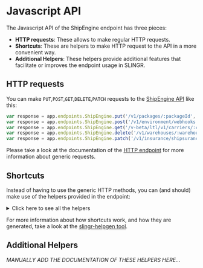 # Javascript API

The Javascript API of the ShipEngine endpoint has three pieces:

- **HTTP requests**: These allows to make regular HTTP requests.
- **Shortcuts**: These are helpers to make HTTP request to the API in a more convenient way.
- **Additional Helpers**: These helpers provide additional features that facilitate or improves the endpoint usage in SLINGR.

## HTTP requests
You can make `PUT`,`POST`,`GET`,`DELETE`,`PATCH` requests to the [ShipEngine API](API_URL_HERE) like this:
```javascript
var response = app.endpoints.ShipEngine.put('/v1/packages/:packageId', body)
var response = app.endpoints.ShipEngine.post('/v1/environment/webhooks', body)
var response = app.endpoints.ShipEngine.get('/v-beta/ltl/v1/carriers/:carrier_code/credential_requirements')
var response = app.endpoints.ShipEngine.delete('/v1/warehouses/:warehouseId')
var response = app.endpoints.ShipEngine.patch('/v1/insurance/shipsurance/add_funds', body)
```

Please take a look at the documentation of the [HTTP endpoint](https://github.com/slingr-stack/http-endpoint#javascript-api)
for more information about generic requests.

## Shortcuts

Instead of having to use the generic HTTP methods, you can (and should) make use of the helpers provided in the endpoint:
<details>
    <summary>Click here to see all the helpers</summary>

<br>

* API URL: '/v1/addresses/recognize'
* HTTP Method: 'PUT'
```javascript
app.endpoints.ShipEngine.addresses.recognize(body)
```
---
* API URL: '/v1/batches/:batch_id'
* HTTP Method: 'PUT'
```javascript
app.endpoints.ShipEngine.batches.put(batchId, body)
```
---
* API URL: '/v1/connections/carriers/:carrier_name/:id/settings'
* HTTP Method: 'PUT'
```javascript
app.endpoints.ShipEngine.connections.carriers.settings.put(carrierName, id, body)
```
---
* API URL: '/v1/connections/carriers/:carrier_name/:carrier_id'
* HTTP Method: 'PUT'
```javascript
app.endpoints.ShipEngine.connections.carriers.put(carrierName, carrierId, body)
```
---
* API URL: '/v1/carriers/:carrier_id/add_funds'
* HTTP Method: 'PUT'
```javascript
app.endpoints.ShipEngine.carriers.addFunds(carrierId, body)
```
---
* API URL: '/v1/labels/:label_id/void'
* HTTP Method: 'PUT'
```javascript
app.endpoints.ShipEngine.labels.void(labelId, body)
```
---
* API URL: '/v1/packages/:packageId'
* HTTP Method: 'PUT'
```javascript
app.endpoints.ShipEngine.packages.put(packageId, body)
```
---
* API URL: '/v1/shipments/recognize'
* HTTP Method: 'PUT'
```javascript
app.endpoints.ShipEngine.shipments.recognize.put(body)
```
---
* API URL: '/v1/shipments/:shipment_id'
* HTTP Method: 'PUT'
```javascript
app.endpoints.ShipEngine.shipments.put(shipmentId, body)
```
---
* API URL: '/v1/shipments/:shipment_id/cancel'
* HTTP Method: 'PUT'
```javascript
app.endpoints.ShipEngine.shipments.cancel.put(shipmentId, body)
```
---
* API URL: '/v1/tags/:tag_name/:new_tag_name'
* HTTP Method: 'PUT'
```javascript
app.endpoints.ShipEngine.tags.put(tagName, newTagName, body)
```
---
* API URL: '/v1/warehouses/:warehouseId'
* HTTP Method: 'PUT'
```javascript
app.endpoints.ShipEngine.warehouses.put(warehouseId, body)
```
---
* API URL: '/v1/environment/webhooks/:webhook_id'
* HTTP Method: 'PUT'
```javascript
app.endpoints.ShipEngine.environment.webhooks.put(webhookId, body)
```
---
* API URL: '/v-beta/ltl/connections/:carrier_code/:carrier_id'
* HTTP Method: 'PUT'
```javascript
app.endpoints.ShipEngine.beta.ltl.connections.put(carrierCode, carrierId, body)
```
---
* API URL: '/v1/addresses/validate'
* HTTP Method: 'POST'
```javascript
app.endpoints.ShipEngine.addresses.validate(body)
```
---
* API URL: '/v1/batches'
* HTTP Method: 'POST'
```javascript
app.endpoints.ShipEngine.batches.post(body)
```
---
* API URL: '/v1/batches/:batch_id/add'
* HTTP Method: 'POST'
```javascript
app.endpoints.ShipEngine.batches.add(batchId, body)
```
---
* API URL: '/v1/batches/:batch_id/process/labels'
* HTTP Method: 'POST'
```javascript
app.endpoints.ShipEngine.batches.process.labels(batchId, body)
```
---
* API URL: '/v1/batches/:batch_id/remove'
* HTTP Method: 'POST'
```javascript
app.endpoints.ShipEngine.batches.remove(batchId, body)
```
---
* API URL: '/v1/connections/carriers/:carrier_name'
* HTTP Method: 'POST'
```javascript
app.endpoints.ShipEngine.connections.carriers.post(carrierName, body)
```
---
* API URL: '/v1/connections/insurance/shipsurance'
* HTTP Method: 'POST'
```javascript
app.endpoints.ShipEngine.connections.insurance.shipsurance.connect(body)
```
---
* API URL: '/v1/labels'
* HTTP Method: 'POST'
```javascript
app.endpoints.ShipEngine.labels.post(body)
```
---
* API URL: '/v1/labels/rates/:rateId'
* HTTP Method: 'POST'
```javascript
app.endpoints.ShipEngine.labels.rates(rateId, body)
```
---
* API URL: '/v1/labels/shipment/:shipmentId'
* HTTP Method: 'POST'
```javascript
app.endpoints.ShipEngine.labels.shipment.post(shipmentId, body)
```
---
* API URL: '/v1/labels/:label_id/return'
* HTTP Method: 'POST'
```javascript
app.endpoints.ShipEngine.labels.return.post(labelId, body)
```
---
* API URL: '/v1/manifests'
* HTTP Method: 'POST'
```javascript
app.endpoints.ShipEngine.manifests.post(body)
```
---
* API URL: '/v1/packages'
* HTTP Method: 'POST'
```javascript
app.endpoints.ShipEngine.packages.post(body)
```
---
* API URL: '/v1/rates'
* HTTP Method: 'POST'
```javascript
app.endpoints.ShipEngine.rates.post(body)
```
---
* API URL: '/v1/rates/bulk'
* HTTP Method: 'POST'
```javascript
app.endpoints.ShipEngine.rates.bulk.post(body)
```
---
* API URL: '/v1/rates/estimate'
* HTTP Method: 'POST'
```javascript
app.endpoints.ShipEngine.rates.estimate(body)
```
---
* API URL: '/v1/shipments'
* HTTP Method: 'POST'
```javascript
app.endpoints.ShipEngine.shipments.post(body)
```
---
* API URL: '/v1/shipments/:shipment_id/tags/:tag_name'
* HTTP Method: 'POST'
```javascript
app.endpoints.ShipEngine.shipments.tags.post(shipmentId, tagName, body)
```
---
* API URL: '/v1/tags/:tag_name'
* HTTP Method: 'POST'
```javascript
app.endpoints.ShipEngine.tags.post(tagName, body)
```
---
* API URL: '/v1/tracking/start'
* HTTP Method: 'POST'
```javascript
app.endpoints.ShipEngine.tracking.start(body)
```
---
* API URL: '/v1/tracking/stop'
* HTTP Method: 'POST'
```javascript
app.endpoints.ShipEngine.tracking.stop(body)
```
---
* API URL: '/v1/warehouses'
* HTTP Method: 'POST'
```javascript
app.endpoints.ShipEngine.warehouses.post(body)
```
---
* API URL: '/v1/environment/webhooks'
* HTTP Method: 'POST'
```javascript
app.endpoints.ShipEngine.environment.webhooks.post(body)
```
---
* API URL: '/v1/pickups'
* HTTP Method: 'POST'
```javascript
app.endpoints.ShipEngine.pickups.post(body)
```
---
* API URL: '/v-beta/ltl/connections/:carrier_code'
* HTTP Method: 'POST'
```javascript
app.endpoints.ShipEngine.beta.ltl.connections.post(carrierCode, body)
```
---
* API URL: '/v-beta/ltl/spot-quotes/:carrier_id'
* HTTP Method: 'POST'
```javascript
app.endpoints.ShipEngine.beta.ltl.spotQuotes.post(carrierId, body)
```
---
* API URL: '/v-beta/ltl/pickups/:carrier_id'
* HTTP Method: 'POST'
```javascript
app.endpoints.ShipEngine.beta.ltl.pickups.post(carrierId, body)
```
---
* API URL: '/v-beta/ltl/quotes/:quote_id/pickup'
* HTTP Method: 'POST'
```javascript
app.endpoints.ShipEngine.beta.ltl.quotes.pickup.post(quoteId, body)
```
---
* API URL: '/v-beta/ltl/pickups/:pickup_id/bill_of_lading'
* HTTP Method: 'POST'
```javascript
app.endpoints.ShipEngine.beta.ltl.pickups.billOfLading.createFromPickup(pickupId, body)
```
---
* API URL: '/v-beta/ltl/pickups/:quote_id/bill_of_lading'
* HTTP Method: 'POST'
```javascript
app.endpoints.ShipEngine.beta.ltl.pickups.billOfLading.createFromQuote(quoteId, body)
```
---
* API URL: '/v-beta/labels/sales_order/:sales_order_id'
* HTTP Method: 'POST'
```javascript
app.endpoints.ShipEngine.beta.labels.salesOrder.post(salesOrderId, body)
```
---
* API URL: '/v-beta/tracking_page'
* HTTP Method: 'POST'
```javascript
app.endpoints.ShipEngine.beta.trackingPage.post(body)
```
---
* API URL: '/v1/batches'
* HTTP Method: 'GET'
```javascript
app.endpoints.ShipEngine.batches.list()
```
---
* API URL: '/v1/batches/external_batch_id/:external_batch_id'
* HTTP Method: 'GET'
```javascript
app.endpoints.ShipEngine.batches.externalBatchId.get(externalBatchId)
```
---
* API URL: '/v1/batches/:batch_id'
* HTTP Method: 'GET'
```javascript
app.endpoints.ShipEngine.batches.get(batchId)
```
---
* API URL: '/v1/batches/:batch_id/errors'
* HTTP Method: 'GET'
```javascript
app.endpoints.ShipEngine.batches.errors.list(batchId)
```
---
* API URL: '/v1/connections/carriers/:carrier_name/:id/settings'
* HTTP Method: 'GET'
```javascript
app.endpoints.ShipEngine.connections.carriers.settings.get(carrierName, id)
```
---
* API URL: '/v1/carriers'
* HTTP Method: 'GET'
```javascript
app.endpoints.ShipEngine.carriers.list()
```
---
* API URL: '/v1/carriers/:carrier_id'
* HTTP Method: 'GET'
```javascript
app.endpoints.ShipEngine.carriers.get(carrierId)
```
---
* API URL: '/v1/carriers/:carrier_id/options'
* HTTP Method: 'GET'
```javascript
app.endpoints.ShipEngine.carriers.options.get(carrierId)
```
---
* API URL: '/v1/carriers/:carrier_id/packages'
* HTTP Method: 'GET'
```javascript
app.endpoints.ShipEngine.carriers.packages.get(carrierId)
```
---
* API URL: '/v1/carriers/:carrier_id/services'
* HTTP Method: 'GET'
```javascript
app.endpoints.ShipEngine.carriers.services.list(carrierId)
```
---
* API URL: '/v1/downloads/:dir/:subdir/:filename'
* HTTP Method: 'GET'
```javascript
app.endpoints.ShipEngine.downloads.get(dir, subdir, filename)
```
---
* API URL: '/v1/insurance/shipsurance/balance'
* HTTP Method: 'GET'
```javascript
app.endpoints.ShipEngine.insurance.shipsurance.balance.get()
```
---
* API URL: '/v1/labels'
* HTTP Method: 'GET'
```javascript
app.endpoints.ShipEngine.labels.list()
```
---
* API URL: '/v1/labels/external_shipment_id/:external_shipment_id'
* HTTP Method: 'GET'
```javascript
app.endpoints.ShipEngine.labels.externalShipmentId.get(externalShipmentId)
```
---
* API URL: '/v1/labels/:label_id'
* HTTP Method: 'GET'
```javascript
app.endpoints.ShipEngine.labels.get(labelId)
```
---
* API URL: '/v1/labels/:label_id/track'
* HTTP Method: 'GET'
```javascript
app.endpoints.ShipEngine.labels.track(labelId)
```
---
* API URL: '/v1/manifests'
* HTTP Method: 'GET'
```javascript
app.endpoints.ShipEngine.manifests.list()
```
---
* API URL: '/v1/manifests/:manifest_id'
* HTTP Method: 'GET'
```javascript
app.endpoints.ShipEngine.manifests.get(manifestId)
```
---
* API URL: '/v1/packages'
* HTTP Method: 'GET'
```javascript
app.endpoints.ShipEngine.packages.list()
```
---
* API URL: '/v1/packages/:packageId'
* HTTP Method: 'GET'
```javascript
app.endpoints.ShipEngine.packages.get(packageId)
```
---
* API URL: '/v1/rates/:rate_id'
* HTTP Method: 'GET'
```javascript
app.endpoints.ShipEngine.rates.get(rateId)
```
---
* API URL: '/v1/shipments'
* HTTP Method: 'GET'
```javascript
app.endpoints.ShipEngine.shipments.list()
```
---
* API URL: '/v1/shipments/external_shipment_id/:external_shipment_id'
* HTTP Method: 'GET'
```javascript
app.endpoints.ShipEngine.shipments.externalShipmentId.get(externalShipmentId)
```
---
* API URL: '/v1/shipments/:shipmentId'
* HTTP Method: 'GET'
```javascript
app.endpoints.ShipEngine.shipments.get(shipmentId)
```
---
* API URL: '/v1/shipments/:shipment_id/rates'
* HTTP Method: 'GET'
```javascript
app.endpoints.ShipEngine.shipments.rates.get(shipmentId)
```
---
* API URL: '/v1/tags'
* HTTP Method: 'GET'
```javascript
app.endpoints.ShipEngine.tags.list()
```
---
* API URL: '/v1/tracking'
* HTTP Method: 'GET'
```javascript
app.endpoints.ShipEngine.tracking.get()
```
---
* API URL: '/v1/warehouses'
* HTTP Method: 'GET'
```javascript
app.endpoints.ShipEngine.warehouses.list()
```
---
* API URL: '/v1/warehouses/:warehouseId'
* HTTP Method: 'GET'
```javascript
app.endpoints.ShipEngine.warehouses.get(warehouseId)
```
---
* API URL: '/v1/environment/webhooks'
* HTTP Method: 'GET'
```javascript
app.endpoints.ShipEngine.environment.webhooks.list()
```
---
* API URL: '/v1/environment/webhooks/:webhook_id'
* HTTP Method: 'GET'
```javascript
app.endpoints.ShipEngine.environment.webhooks.get(webhookId)
```
---
* API URL: '/v1/pickups'
* HTTP Method: 'GET'
```javascript
app.endpoints.ShipEngine.pickups.list()
```
---
* API URL: '/v1/pickups/:pickup_id'
* HTTP Method: 'GET'
```javascript
app.endpoints.ShipEngine.pickups.get(pickupId)
```
---
* API URL: '/v-beta/ltl/carriers'
* HTTP Method: 'GET'
```javascript
app.endpoints.ShipEngine.beta.ltl.carriers.list()
```
---
* API URL: '/v-beta/ltl/carriers/:carrier_code/features'
* HTTP Method: 'GET'
```javascript
app.endpoints.ShipEngine.beta.ltl.carriers.features.get(carrierCode)
```
---
* API URL: '/v-beta/ltl/carriers/:carrier_id/documents/:pro_number'
* HTTP Method: 'GET'
```javascript
app.endpoints.ShipEngine.beta.ltl.carriers.documents.get(carrierId, proNumber)
```
---
* API URL: '/v-beta/ltl/v1/carriers/:carrier_id/options'
* HTTP Method: 'GET'
```javascript
app.endpoints.ShipEngine.beta.ltl.carriers.options.get(carrierId)
```
---
* API URL: '/v-beta/ltl/v1/carriers/:carrier_id/packages'
* HTTP Method: 'GET'
```javascript
app.endpoints.ShipEngine.beta.ltl.carriers.packages.get(carrierId)
```
---
* API URL: '/v-beta/ltl/v1/carriers/:carrier_id/services'
* HTTP Method: 'GET'
```javascript
app.endpoints.ShipEngine.beta.ltl.carriers.services.get(carrierId)
```
---
* API URL: '/v-beta/ltl/quotes/:carrier_id'
* HTTP Method: 'GET'
```javascript
app.endpoints.ShipEngine.beta.ltl.quotes.get(carrierId)
```
---
* API URL: '/v-beta/ltl/tracking'
* HTTP Method: 'GET'
```javascript
app.endpoints.ShipEngine.beta.ltl.tracking.get()
```
---
* API URL: '/v-beta/ltl/carriers/:carrier_id'
* HTTP Method: 'GET'
```javascript
app.endpoints.ShipEngine.beta.ltl.carriers.get(carrierId)
```
---
* API URL: '/v-beta/ltl/v1/carriers/:carrier_code/credential_requirements'
* HTTP Method: 'GET'
```javascript
app.endpoints.ShipEngine.beta.ltl.carriers.credentialRequirements.get(carrierCode)
```
---
* API URL: '/v1/batches/:batch_id'
* HTTP Method: 'DELETE'
```javascript
app.endpoints.ShipEngine.batches.delete(batchId)
```
---
* API URL: '/v1/connections/carriers/:carrier_name/:id'
* HTTP Method: 'DELETE'
```javascript
app.endpoints.ShipEngine.connections.carriers.delete(carrierName, id)
```
---
* API URL: '/v1/connections/insurance/shipsurance'
* HTTP Method: 'DELETE'
```javascript
app.endpoints.ShipEngine.connections.insurance.shipsurance.disconnect()
```
---
* API URL: '/v1/packages/:packageId'
* HTTP Method: 'DELETE'
```javascript
app.endpoints.ShipEngine.packages.delete(packageId)
```
---
* API URL: '/v1/shipments/:shipment_id/tags/:tag_name'
* HTTP Method: 'DELETE'
```javascript
app.endpoints.ShipEngine.shipments.tags.delete(shipmentId, tagName)
```
---
* API URL: '/v1/tags/:tag_name'
* HTTP Method: 'DELETE'
```javascript
app.endpoints.ShipEngine.tags.delete(tagName)
```
---
* API URL: '/v1/warehouses/:warehouseId'
* HTTP Method: 'DELETE'
```javascript
app.endpoints.ShipEngine.warehouses.delete(warehouseId)
```
---
* API URL: '/v1/environment/webhooks/:webhook_id'
* HTTP Method: 'DELETE'
```javascript
app.endpoints.ShipEngine.environment.webhooks.delete(webhookId)
```
---
* API URL: '/v1/pickups/:pickup_id'
* HTTP Method: 'DELETE'
```javascript
app.endpoints.ShipEngine.pickups.cancel(pickupId)
```
---
* API URL: '/v1/insurance/shipsurance/add_funds'
* HTTP Method: 'PATCH'
```javascript
app.endpoints.ShipEngine.insurance.shipsurance.addFunds(body)
```
---

</details>

For more information about how shortcuts work, and how they are generated, take a look at the [slingr-helpgen tool](https://github.com/slingr-stack/slingr-helpgen).

## Additional Helpers
*MANUALLY ADD THE DOCUMENTATION OF THESE HELPERS HERE...*